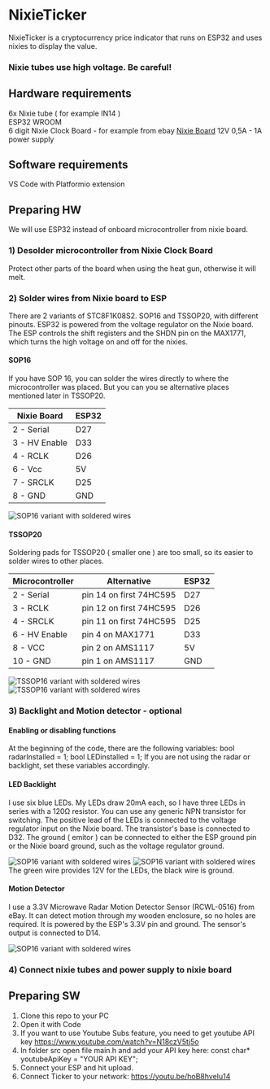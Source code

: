 # NixieTicker
NixieTicker is a cryptocurrency price indicator that runs on ESP32 and uses nixies to display the value. 
### Nixie tubes use high voltage. Be careful!

## Hardware requirements  
6x Nixie tube ( for example IN14 )  
ESP32 WROOM  
6 digit Nixie Clock Board - for example from ebay
[Nixie Board](img/board.jpg)
12V 0,5A - 1A power supply

## Software requirements
VS Code with Platformio extension

## Preparing HW  
We will use ESP32 instead of onboard microcontroller from nixie board.

### 1) Desolder microcontroller from Nixie Clock Board   
   Protect other parts of the board when using the heat gun, otherwise it will melt.  
   
### 2) Solder wires from Nixie board to ESP
  There are 2 variants of STC8F1K08S2. SOP16 and TSSOP20, with different pinouts.
  ESP32 is powered from the voltage regulator on the Nixie board. The ESP controls the shift registers and the SHDN pin on the MAX1771, which turns the high voltage on and off for the nixies.

  #### SOP16
If you have SOP 16, you can solder the wires directly to where the microcontroller was placed. But you can you se alternative places mentioned later in TSSOP20.  


  | Nixie Board | ESP32 |
|-----------|-----------|
| 2 - Serial | D27 |
| 3 - HV Enable | D33 |
| 4 - RCLK | D26 |
| 6 - Vcc | 5V |
| 7 - SRCLK | D25 |
| 8 - GND | GND |

![SOP16 variant with soldered wires](img/sop.jpg)

  #### TSSOP20
 Soldering pads for TSSOP20 ( smaller one ) are too small, so its easier to solder wires to other places.

  | Microcontroller | Alternative | ESP32 |
|-----------|-----------|-----------|
| 2 - Serial | pin 14 on first 74HC595 | D27 |
| 3 - RCLK | pin 12 on first 74HC595 | D26 |
| 4 - SRCLK | pin 11 on first 74HC595 | D25 |
| 6 - HV Enable | pin 4 on MAX1771 | D33 |
| 8 - VCC | pin 2 on AMS1117 | 5V |
| 10 - GND | pin 1 on AMS1117 | GND |

![TSSOP16 variant with soldered wires](img/tssop1.jpg)
![TSSOP16 variant with soldered wires](img/tssop2.jpg)

### 3) Backlight and Motion detector - optional

#### Enabling or disabling functions
At the beginning of the code, there are the following variables:
bool radarInstalled = 1;
bool LEDinstalled = 1;
If you are not using the radar or backlight, set these variables accordingly.

#### LED Backlight
I use six blue LEDs. My LEDs draw 20mA each, so I have three LEDs in series with a 120Ω resistor. You can use any generic NPN transistor for switching.
The positive lead of the LEDs is connected to the voltage regulator input on the Nixie board. The transistor's base is connected to D32. The ground ( emitor ) can be connected to either the ESP ground pin or the Nixie board ground, such as the voltage regulator ground.

![SOP16 variant with soldered wires](img/led%20schematic.png)
![SOP16 variant with soldered wires](img/led.jpg)
The green wire provides 12V for the LEDs, the black wire is ground.

#### Motion Detector
I use a 3.3V Microwave Radar Motion Detector Sensor (RCWL-0516) from eBay. It can detect motion through my wooden enclosure, so no holes are required. It is powered by the ESP's 3.3V pin and ground. The sensor's output is connected to D14.

![SOP16 variant with soldered wires](img/radar.jpg)

### 4) Connect nixie tubes and power supply to nixie board  

## Preparing SW
1) Clone this repo to your PC
2) Open it with Code
3) If you want to use Youtube Subs feature, you need to get youtube API key https://www.youtube.com/watch?v=N18czV5tj5o
4) In folder src open file main.h and add your API key here: const char* youtubeApiKey = "YOUR API KEY"; 
6) Connect your ESP and hit upload.
7) Connect Ticker to your network: https://youtu.be/hoB8hveIu14
